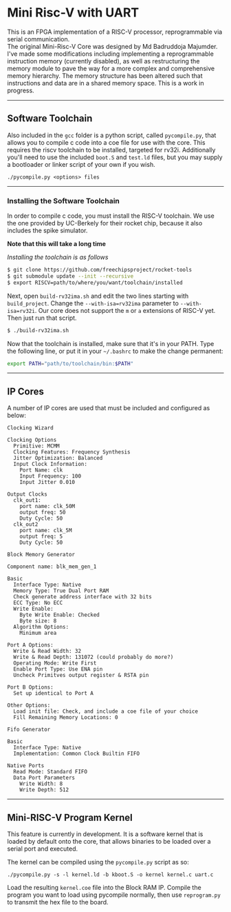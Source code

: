 # Mini Risc-V with UART

This is an FPGA implementation of a RISC-V processor, reprogrammable via serial communication. <!-- Instructions and scripts for programming it can be found in my other repository [here](https://github.com/gbruner7607/Mini-Risc-V-gcc) -->
<br>
The original Mini-Risc-V Core was designed by Md Badruddoja Majumder. I've made some modifications including implementing a reprogrammable instruction memory (currently disabled), as well as restructuring the memory module to pave the way for a more complex and comprehensive memory hierarchy. The memory structure has been altered such that instructions and data are in a shared memory space. This is a work in progress.

<hr>

## Software Toolchain

Also included in the `gcc` folder is a python script, called `pycompile.py`, that allows you to compile c code into a coe file for use with the core.  This requires the riscv toolchain to be installed, targeted for rv32i. Additionally you'll need to use the included `boot.S` and `test.ld` files, but you may supply a bootloader or linker script of your own if you wish.

`./pycompile.py <options> files`

<hr>

### Installing the Software Toolchain

In order to compile c code, you must install the RISC-V toolchain. We use the one provided by UC-Berkely for their rocket chip, because it also includes the spike simulator.

**Note that this will take a long time**

*Installing the toolchain is as follows*

```bash
$ git clone https://github.com/freechipsproject/rocket-tools
$ git submodule update --init --recursive
$ export RISCV=path/to/where/you/want/toolchain/installed
```

Next, open `build-rv32ima.sh` and edit the two lines starting with `build_project`. Change the `--with-isa=rv32ima` parameter to `--with-isa=rv32i`. Our core does not support the `m` or `a` extensions of RISC-V yet. Then just run that script.

```bash
$ ./build-rv32ima.sh
```

Now that the toolchain is installed, make sure that it's in your PATH. Type the following line, or put it in your `~/.bashrc` to make the change permanent:

```bash
export PATH="path/to/toolchain/bin:$PATH"
```

<hr>

## IP Cores

A number of IP cores are used that must be included and configured as below:

```
Clocking Wizard

Clocking Options
  Primitive: MCMM
  Clocking Features: Frequency Synthesis
  Jitter Optimization: Balanced
  Input Clock Information:
    Port Name: clk
    Input Frequency: 100
    Input Jitter 0.010

Output Clocks
  clk_out1:
    port name: clk_50M
    output freq: 50
    Duty Cycle: 50
  clk_out2
    port name: clk_5M
    output freq: 5
    Duty Cycle: 50
```

```
Block Memory Generator

Component name: blk_mem_gen_1

Basic
  Interface Type: Native
  Memory Type: True Dual Port RAM
  Check generate address interface with 32 bits
  ECC Type: No ECC
  Write Enable:
    Byte Write Enable: Checked
    Byte size: 8
  Algorithm Options:
    Minimum area

Port A Options:
  Write & Read Width: 32
  Write & Read Depth: 131072 (could probably do more?)
  Operating Mode: Write First
  Enable Port Type: Use ENA pin
  Uncheck Primitves output register & RSTA pin

Port B Options:
  Set up identical to Port A

Other Options:
  Load init file: Check, and include a coe file of your choice
  Fill Remaining Memory Locations: 0
```

```
Fifo Generator

Basic
  Interface Type: Native
  Implementation: Common Clock Builtin FIFO

Native Ports
  Read Mode: Standard FIFO
  Data Port Parameters
    Write Width: 8
    Write Depth: 512
```

<hr> 

## Mini-RISC-V Program Kernel 

This feature is currently in development. It is a software kernel that is loaded by default onto the core, that allows binaries to be loaded over a serial port and executed. 

The kernel can be compiled using the `pycompile.py` script as so: 
```
./pycompile.py -s -l kernel.ld -b kboot.S -o kernel kernel.c uart.c 
```

Load the resulting `kernel.coe` file into the Block RAM IP. Compile the program you want to load using pycompile normally, then use `reprogram.py` to transmit the hex file to the board. 
<!-- <hr>
As with the original Mini-Risc-V, instruction memory is currently implemented using a Vivado IP core. Use the Block Memory Generator from the Vivado IP catalog, and configure it as follows:

```
Basic:
  Interface Type: Native
  Memory Type: Single Port RAM
  No ECC
  Byte Write Enable
  Byte Size: 8 bits
  Algorithm Options: default
Port A Options:
  Write Width: 32
  Read Width: 32
  Write Depth: 1024
  Read Depth: 1024
  Operating Mode: Write First
  Enable Port Type: Use ENA Pin
  Uncheck all following options
Other Options:
  Load Init File: <choose from coe/*.coe>
  Fill Remaining Memory Locations: 0
```
 -->
